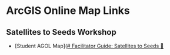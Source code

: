 # ArcGIS Online Map Links

## Satellites to Seeds Workshop
- [Student AGOL Map]([# Facilitator Guide: Satellites to Seeds 🌱](https://4-h.maps.arcgis.com/apps/mapviewer/index.html?webmap=ca87aa8deac14d2fa20b3f142523fc43)
